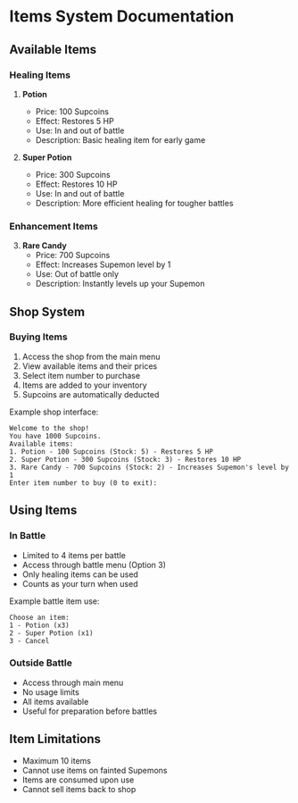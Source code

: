 # Items System Documentation

## Available Items

### Healing Items
1. **Potion**
   - Price: 100 Supcoins
   - Effect: Restores 5 HP
   - Use: In and out of battle
   - Description: Basic healing item for early game

2. **Super Potion**
   - Price: 300 Supcoins
   - Effect: Restores 10 HP
   - Use: In and out of battle
   - Description: More efficient healing for tougher battles

### Enhancement Items
3. **Rare Candy**
   - Price: 700 Supcoins
   - Effect: Increases Supemon level by 1
   - Use: Out of battle only
   - Description: Instantly levels up your Supemon

## Shop System

### Buying Items
1. Access the shop from the main menu
2. View available items and their prices
3. Select item number to purchase
4. Items are added to your inventory
5. Supcoins are automatically deducted

Example shop interface:
```
Welcome to the shop!
You have 1000 Supcoins.
Available items:
1. Potion - 100 Supcoins (Stock: 5) - Restores 5 HP
2. Super Potion - 300 Supcoins (Stock: 3) - Restores 10 HP
3. Rare Candy - 700 Supcoins (Stock: 2) - Increases Supemon's level by 1
Enter item number to buy (0 to exit):
```

## Using Items

### In Battle
- Limited to 4 items per battle
- Access through battle menu (Option 3)
- Only healing items can be used
- Counts as your turn when used

Example battle item use:
```
Choose an item:
1 - Potion (x3)
2 - Super Potion (x1)
3 - Cancel
```

### Outside Battle
- Access through main menu
- No usage limits
- All items available
- Useful for preparation before battles

## Item Limitations
- Maximum 10 items 
- Cannot use items on fainted Supemons
- Items are consumed upon use
- Cannot sell items back to shop